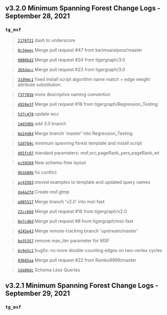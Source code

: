
## v3.2.0 Minimum Spanning Forest Change Logs - September 28, 2021

### `tg_msf`

> [`2170f21`](https://github.com/tigergraph/gsql-graph-algorithms/commit/2170f218a86c28359ebfdeb90e35749ba0794d1f) dash to underscore

> [`0c34eec`](https://github.com/tigergraph/gsql-graph-algorithms/commit/0c34eeca9045ad58b6b3502526cbaf52b96d69b5) Merge pull request #47 from karimsaraipour/master

> [`9000bd2`](https://github.com/tigergraph/gsql-graph-algorithms/commit/9000bd2051006c93f5b04a3e10d141185c77baaf) Merge pull request #24 from tigergraph/3.0

> [`3b5dacc`](https://github.com/tigergraph/gsql-graph-algorithms/commit/3b5daccfdf9ec1a7653e0bcd70108e73debb40dc) Merge pull request #23 from tigergraph/3.0

> [`31d94c1`](https://github.com/tigergraph/gsql-graph-algorithms/commit/31d94c1c2287ec739cbb489e7ddc316098df73b3) fixed install script algorithm name match + edge weight attribute substitution

> [`f37701b`](https://github.com/tigergraph/gsql-graph-algorithms/commit/f37701be48f14093bc2e82c078c152124de35fd6) more descriptive naming convention

> [`d920e3f`](https://github.com/tigergraph/gsql-graph-algorithms/commit/d920e3f101f38087dd38e5d7edec161fc0710782) Merge pull request #18 from tigergraph/Regression_Testing

> [`537c478`](https://github.com/tigergraph/gsql-graph-algorithms/commit/537c478a65deef7c6c5877d8211ff4f9f78e84cb) update wcc

> [`14d3d6b`](https://github.com/tigergraph/gsql-graph-algorithms/commit/14d3d6b2684705a8917bf491084d3786809f0141) add 3.0 branch

> [`8e24484`](https://github.com/tigergraph/gsql-graph-algorithms/commit/8e244844ff5afbdbeecb3392e1200b50631dba54) Merge branch 'master' into Regression_Testing

> [`52d7b9c`](https://github.com/tigergraph/gsql-graph-algorithms/commit/52d7b9c01303d4a3e9c029df0dea421ea8b8614c) minimum spanning forest template and install script

> [`d65fc07`](https://github.com/tigergraph/gsql-graph-algorithms/commit/d65fc0781e2d6e05e57e8d74d7648667e2b47cfa) standard parameters: msf,scc,pageRank_pers,pageRank_wt

> [`ec58568`](https://github.com/tigergraph/gsql-graph-algorithms/commit/ec58568cdd7e608bd7af13d6bce2eaf781c9798f) New schema-free layout

> [`9b1b00b`](https://github.com/tigergraph/gsql-graph-algorithms/commit/9b1b00b415b73eade96a303843770fcaa968437a) fix conflict

> [`ac43583`](https://github.com/tigergraph/gsql-graph-algorithms/commit/ac435831c1e0f8a254f52dfa1390d2e3b48f161f) moved examples to template and updated query names

> [`da4a2fd`](https://github.com/tigergraph/gsql-graph-algorithms/commit/da4a2fd5428415980bdd0006fcee047e0b013d58) Create msf.gtmp

> [`a085517`](https://github.com/tigergraph/gsql-graph-algorithms/commit/a0855177a12064a64551abd51d4944f88a8bf041) Merge branch 'v2.0' into mst-fast

> [`22ccb8d`](https://github.com/tigergraph/gsql-graph-algorithms/commit/22ccb8daf71d92faebb33fac5adbe87bc294bcfd) Merge pull request #16 from tigergraph/v2.0

> [`0e7cd6d`](https://github.com/tigergraph/gsql-graph-algorithms/commit/0e7cd6df5df977b1f51330910b2b48fce3764614) Merge pull request #8 from tigergraph/mst-fast

> [`4245e43`](https://github.com/tigergraph/gsql-graph-algorithms/commit/4245e43a22b913d135841349a2b0754e7ab8968e) Merge remote-tracking branch 'upstream/master'

> [`be35357`](https://github.com/tigergraph/gsql-graph-algorithms/commit/be35357fe442cd356df210cb99376e174148d79b) remove max_iter parameter for MSF

> [`6c9e5c2`](https://github.com/tigergraph/gsql-graph-algorithms/commit/6c9e5c2f899cf5a2d6de3b3829d1e59f298987a8) bugfix: no more double-counting edges on two-vertex cycles

> [`93685aa`](https://github.com/tigergraph/gsql-graph-algorithms/commit/93685aad73cc1bb3db16f8c89ca9d62e50e9a718) Merge pull request #22 from Ramko9999/master

> [`1da86dc`](https://github.com/tigergraph/gsql-graph-algorithms/commit/1da86dc6c1c1751f58241c2ae8e056169867ac31) Schema Less Queries

## v3.2.1 Minimum Spanning Forest Change Logs - September 29, 2021

### `tg_msf`
